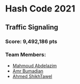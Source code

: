 # Hash Code 2021
## Traffic Signaling
### Score: 9,492,186 pts

### Team Members:
- [Mahmoud Abdelazim](https://github.com/MahmoudAbdelazim)
- [Amr Bumadian](https://github.com/AmrBumadian)
- [Ahmed ShikhTawel](https://github.com/ShikhTawel)